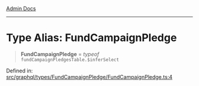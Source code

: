 [Admin Docs](/)

***

# Type Alias: FundCampaignPledge

> **FundCampaignPledge** = *typeof* `fundCampaignPledgesTable.$inferSelect`

Defined in: [src/graphql/types/FundCampaignPledge/FundCampaignPledge.ts:4](https://github.com/PalisadoesFoundation/talawa-api/blob/b92360e799fdc7cf89a1346eb8395735c501ee9c/src/graphql/types/FundCampaignPledge/FundCampaignPledge.ts#L4)
